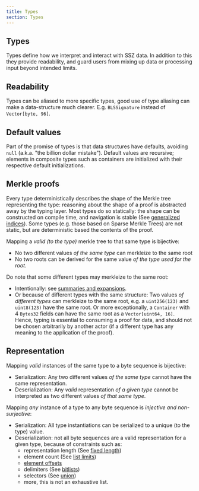 ```yaml
---
title: Types
section: Types
---
```


## Types

Types define how we interpret and interact with SSZ data.
In addition to this they provide readability, and guard users from mixing up data or processing input beyond intended limits.

## Readability

Types can be aliased to more specific types, good use of type aliasing can make a data-structure much clearer.
E.g. `BLSSignature` instead of `Vector[byte, 96]`.

## Default values

Part of the promise of types is that data structures have defaults, avoiding `null` (a.k.a. "the billion dollar mistake").
Default values are recursive; elements in composite types such as containers are initialized with their respective default initializations.

## Merkle proofs

Every type deterministically describes the shape of the Merkle tree representing the type:
reasoning about the shape of a proof is abstracted away by the typing layer.
Most types do so statically: the shape can be constructed on compile time, and navigation is stable (See [generalized indices](../navigation/generalized_indices.md)).
Some types (e.g. those based on Sparse Merkle Trees) are not static, but are deterministic based the contents of the proof.

Mapping a _valid (to the type)_ merkle tree to that same type is bijective:

- No two different values _of the same type_ can merkleize to the same root
- No two roots can be derived for the same value _of the type used for the root_.

Do note that some different types may merkleize to the same root:

- Intentionally: see [summaries and expansions](../navigation/summaries_expansions.md).
- Or because of different types with the same structure:
  Two values _of different types_ can merkleize to the same root, e.g. a `uint256(123)` and `uint8(123)` have the same root.
  Or more exceptionally, a `Container` with 4 `Bytes32` fields can have the same root as a `Vector[uint64, 16]`.
  Hence, typing is essential to consuming a proof for data, and should not be chosen arbitrarily by another actor (if a different type has any meaning to the application of the proof).

## Representation

Mapping _valid_ instances of the same type to a byte sequence is bijective:

- Serialization: Any two different values _of the same type_ cannot have the same representation.
- Deserialization: Any _valid_ representation _of a given type_ cannot be interpreted as two different values _of that same type_.

Mapping _any_ instance of a type to any byte sequence is _injective and non-surjective_:

- Serialization: All type instantiations can be serialized to a unique (to the type) value.
- Deserialization: not all byte sequences are a valid representation for a given type, because of constraints such as:
  - representation length (See [fixed length](../overview/fixed_variable_size.md))
  - element count (See [list limits](./overview/complex.md#list-limits))
  - [element offsets](../overview/sequences.md#offsets)
  - delimiters (See [bitlists](./overview/bitfields.md#bitlist))
  - selectors (See [union](./overview/union.md))
  - more, this is not an exhaustive list.
